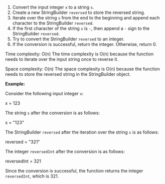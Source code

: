 1. Convert the input integer `x` to a string `s`.
2. Create a new StringBuilder `reversed` to store the reversed string.
3. Iterate over the string `s` from the end to the beginning and append each character to the StringBuilder `reversed`.
4. If the first character of the string `s` is `-`, then append a `-` sign to the StringBuilder `reversed`.
5. Try to convert the StringBuilder `reversed` to an integer.
6. If the conversion is successful, return the integer. Otherwise, return 0.

Time complexity: O(n)
The time complexity is O(n) because the function needs to iterate over the input string once to reverse it.

Space complexity: O(n)
The space complexity is O(n) because the function needs to store the reversed string in the StringBuilder object.

**Example:**

Consider the following input integer `x`:

x = 123

The string `s` after the conversion is as follows:

s = "123"

The StringBuilder `reversed` after the iteration over the string `s` is as follows:

reversed = "321"

The integer `reversedInt` after the conversion is as follows:

reversedInt = 321

Since the conversion is successful, the function returns the integer `reversedInt`, which is 321.
